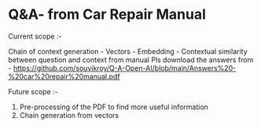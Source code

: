 # Q&A- from Car Repair Manual

Current scope :- 

Chain of context generation - Vectors - Embedding - Contextual similarity between question and context from manual
Pls download the answers from - https://github.com/souvikroy/Q-A-Open-AI/blob/main/Answers%20-%20car%20repair%20manual.pdf

Future scope :- 

1. Pre-processing of the PDF to find more useful information
2. Chain generation from vectors

